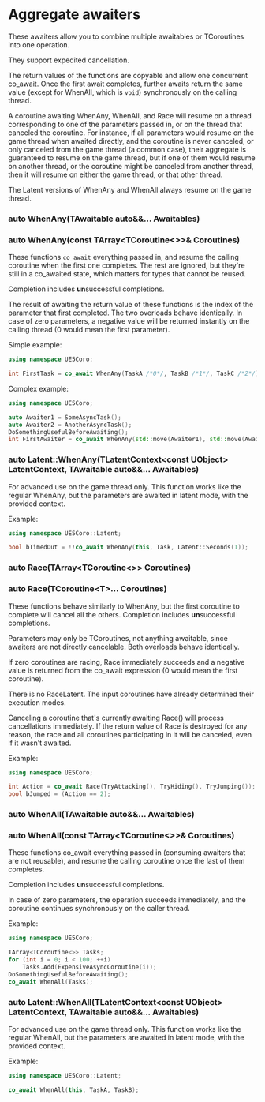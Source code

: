 # Aggregate awaiters

These awaiters allow you to combine multiple awaitables or TCoroutines into one
operation.

They support expedited cancellation.

The return values of the functions are copyable and allow one concurrent
co_await.
Once the first await completes, further awaits return the same value (except for
WhenAll, which is `void`) synchronously on the calling thread.

A coroutine awaiting WhenAny, WhenAll, and Race will resume on a thread
corresponding to one of the parameters passed in, or on the thread that canceled
the coroutine.
For instance, if all parameters would resume on the game thread when awaited
directly, and the coroutine is never canceled, or only canceled from the game
thread (a common case), their aggregate is guaranteed to resume on the game
thread, but if one of them would resume on another thread, or the coroutine
might be canceled from another thread, then it will resume on either the game
thread, or that other thread.

The Latent versions of WhenAny and WhenAll always resume on the game thread.

### auto WhenAny(TAwaitable auto&&... Awaitables)
### auto WhenAny(const TArray\<TCoroutine\<\>\>& Coroutines)

These functions `co_await` everything passed in, and resume the calling
coroutine when the first one completes.
The rest are ignored, but they're still in a co_awaited state, which matters for
types that cannot be reused.

Completion includes **un**successful completions.

The result of awaiting the return value of these functions is the index of the
parameter that first completed.
The two overloads behave identically.
In case of zero parameters, a negative value will be returned instantly on the
calling thread (0 would mean the first parameter).

Simple example:
```cpp
using namespace UE5Coro;

int FirstTask = co_await WhenAny(TaskA /*0*/, TaskB /*1*/, TaskC /*2*/);
```

Complex example:
```cpp
using namespace UE5Coro;

auto Awaiter1 = SomeAsyncTask();
auto Awaiter2 = AnotherAsyncTask();
DoSomethingUsefulBeforeAwaiting();
int FirstAwaiter = co_await WhenAny(std::move(Awaiter1), std::move(Awaiter2));
```

### auto Latent::WhenAny(TLatentContext\<const UObject\> LatentContext, TAwaitable auto&&... Awaitables)

For advanced use on the game thread only.
This function works like the regular WhenAny, but the parameters are awaited in
latent mode, with the provided context.

Example:
```cpp
using namespace UE5Coro::Latent;

bool bTimedOut = !!co_await WhenAny(this, Task, Latent::Seconds(1));
```

### auto Race(TArray\<TCoroutine\<\>\> Coroutines)
### auto Race(TCoroutine\<T\>... Coroutines)

These functions behave similarly to WhenAny, but the first coroutine to complete
will cancel all the others.
Completion includes **un**successful completions.

Parameters may only be TCoroutines, not anything awaitable, since awaiters are
not directly cancelable.
Both overloads behave identically.

If zero coroutines are racing, Race immediately succeeds and a negative value is
returned from the co_await expression (0 would mean the first coroutine).

There is no RaceLatent.
The input coroutines have already determined their execution modes.

Canceling a coroutine that's currently awaiting Race() will process
cancellations immediately.
If the return value of Race is destroyed for any reason, the race and all
coroutines participating in it will be canceled, even if it wasn't awaited.

Example:
```cpp
using namespace UE5Coro;

int Action = co_await Race(TryAttacking(), TryHiding(), TryJumping());
bool bJumped = (Action == 2);
```

### auto WhenAll(TAwaitable auto&&... Awaitables)
### auto WhenAll(const TArray\<TCoroutine\<\>\>& Coroutines)

These functions co_await everything passed in (consuming awaiters that are not
reusable), and resume the calling coroutine once the last of them completes.

Completion includes **un**successful completions.

In case of zero parameters, the operation succeeds immediately, and the
coroutine continues synchronously on the caller thread.

Example:
```cpp
using namespace UE5Coro;

TArray<TCoroutine<>> Tasks;
for (int i = 0; i < 100; ++i)
    Tasks.Add(ExpensiveAsyncCoroutine(i));
DoSomethingUsefulBeforeAwaiting();
co_await WhenAll(Tasks);
```

### auto Latent::WhenAll(TLatentContext\<const UObject\> LatentContext, TAwaitable auto&&... Awaitables)

For advanced use on the game thread only.
This function works like the regular WhenAll, but the parameters are awaited in
latent mode, with the provided context.

Example:
```cpp
using namespace UE5Coro::Latent;

co_await WhenAll(this, TaskA, TaskB);
```
